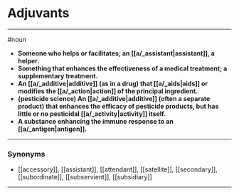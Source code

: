 # Adjuvants
---
#noun
- **Someone who helps or facilitates; an [[a/_assistant|assistant]], a helper.**
- **Something that enhances the effectiveness of a medical treatment; a supplementary treatment.**
- **An [[a/_additive|additive]] (as in a drug) that [[a/_aids|aids]] or modifies the [[a/_action|action]] of the principal ingredient.**
- **(pesticide science) An [[a/_additive|additive]] (often a separate product) that enhances the efficacy of pesticide products, but has little or no pesticidal [[a/_activity|activity]] itself.**
- **A substance enhancing the immune response to an [[a/_antigen|antigen]].**
---
### Synonyms
- [[accessory]], [[assistant]], [[attendant]], [[satellite]], [[secondary]], [[subordinate]], [[subservient]], [[subsidiary]]
---
